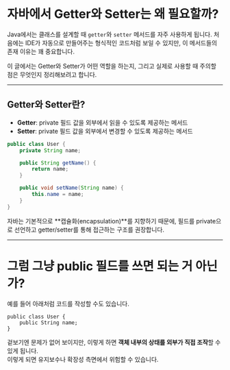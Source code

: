 # 자바에서 Getter와 Setter는 왜 필요할까?

Java에서는 클래스를 설계할 때 `getter`와 `setter` 메서드를 자주 사용하게 됩니다.
처음에는 IDE가 자동으로 만들어주는 형식적인 코드처럼 보일 수 있지만, 이 메서드들의 존재 이유는 꽤 중요합니다.

이 글에서는 Getter와 Setter가 어떤 역할을 하는지, 그리고 실제로 사용할 때 주의할 점은 무엇인지 정리해보려고 합니다.

---

## Getter와 Setter란?

- **Getter**: private 필드 값을 외부에서 읽을 수 있도록 제공하는 메서드  
- **Setter**: private 필드 값을 외부에서 변경할 수 있도록 제공하는 메서드

```java
public class User {
    private String name;

    public String getName() {
        return name;
    }

    public void setName(String name) {
        this.name = name;
    }
}
```

자바는 기본적으로 **캡슐화(encapsulation)**를 지향하기 때문에, 필드를 private으로 선언하고 getter/setter를 통해 접근하는 구조를 권장합니다.

---

# 그럼 그냥 public 필드를 쓰면 되는 거 아닌가?

예를 들어 아래처럼 코드를 작성할 수도 있습니다.

```
public class User {
    public String name;
}
```
겉보기엔 문제가 없어 보이지만, 이렇게 하면 **객체 내부의 상태를 외부가 직접 조작**할 수 있게 됩니다. <br>
이렇게 되면 유지보수나 확장성 측면에서 위험할 수 있습니다.

